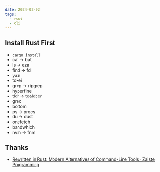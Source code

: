 ```yaml
---
date: 2024-02-02
tags:
  - rust
  - cli
---
```


## Install Rust First

- `cargo install`
- cat -> bat
- ls -> eza
- find -> fd
- yazi
- tokei
- grep -> ripgrep
- hyperfine
- tldr -> tealdeer
- grex
- bottom
- ps -> procs
- du -> dust
- onefetch
- bandwhich
- nvm -> fnm

## Thanks

- [Rewritten in Rust: Modern Alternatives of Command-Line Tools · Zaiste Programming](https://zaiste.net/posts/shell-commands-rust/)